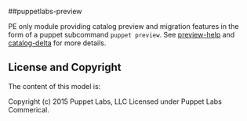 ##puppetlabs-preview

PE only module providing catalog preview and migration features in the form of a puppet subcommand
`puppet preview`. See [preview-help][1] and [catalog-delta][2] for more details.

[1]: api/documentation/preview-help.md
[2]: api/documentation/catalog-delta.md

## License and Copyright

The content of this model is:

Copyright (c) 2015 Puppet Labs, LLC Licensed under Puppet Labs Commerical.

